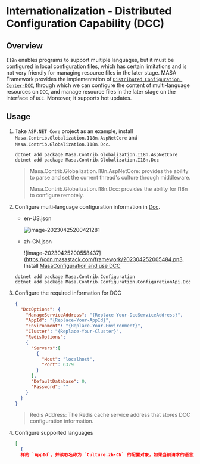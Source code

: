 ﻿# Internationalization - Distributed Configuration Capability (DCC)

## Overview

`I18n` enables programs to support multiple languages, but it must be configured in local configuration files, which has certain limitations and is not very friendly for managing resource files in the later stage. MASA Framework provides the implementation of [`Distributed Configuration Center-DCC`](/stack/dcc/introduce), through which we can configure the content of multi-language resources on `DCC`, and manage resource files in the later stage on the interface of `DCC`. Moreover, it supports hot updates.

## Usage

1. Take `ASP.NET Core` project as an example, install `Masa.Contrib.Globalization.I18n.AspNetCore` and `Masa.Contrib.Globalization.I18n.Dcc`.

   ```shell terminal
   dotnet add package Masa.Contrib.Globalization.I18n.AspNetCore
   dotnet add package Masa.Contrib.Globalization.I18n.Dcc
   ```

   > Masa.Contrib.Globalization.I18n.AspNetCore: provides the ability to parse and set the current thread's culture through middleware.
   >
   > Masa.Contrib.Globalization.I18n.Dcc: provides the ability for I18n to configure remotely.

2. Configure multi-language configuration information in [Dcc](/stack/dcc/introduce).

   * en-US.json

     ![image-20230425200421281](https://cdn.masastack.com/framework/202304252004352.png)

   * zh-CN.json

     ![image-20230425200558437](https://cdn.masastack.com/framework/202304252005484.pn3. Install [MasaConfiguration and use DCC](/framework/building-blocks/configuration/dcc)

   ```shell terminal
   dotnet add package Masa.Contrib.Configuration
   dotnet add package Masa.Contrib.Configuration.ConfigurationApi.Dcc
   ```

4. Configure the required information for DCC

   ```json appsettings.json
   {
     "DccOptions": {
       "ManageServiceAddress": "{Replace-Your-DccServiceAddress}",
       "AppId": "{Replace-Your-AppId}",
       "Environment": "{Replace-Your-Environment}",
       "Cluster": "{Replace-Your-Cluster}",
       "RedisOptions": 
       {
         "Servers":[
           {
             "Host": "localhost",
             "Port": 6379
           }
         ],
         "DefaultDatabase": 0,
         "Password": ""
       }
     }
   }
   
   ```

   > Redis Address: The Redis cache service address that stores DCC configuration information.

5. Configure supported languages

   ```json Resources/I18n/supportedCultures.json
   [
     {
     样的 `AppId`，并读取名称为 `Culture.zh-CN` 的配置对象，如果当前请求的语言为英文，则会自动切换到 `Culture.en-US` 的配置对象。在代码中，我们可以通过 `I18n.T` 方法来获取对应语言的翻译文本，而不需要手动判断当前语言并获取对应的文本。The values of the two configuration objects, `Culture.zh-CN` and `Culture.en-Us`, under the default `AppId` can be modified correspondingly if resource management is needed. There is no need to restart the application because they support hot updates. For more information on how to manage objects, please refer to [/stack/dcc/use-guide#section-914d7f6e5bf98c617ba17406](/stack/dcc/use-guide#section-914d7f6e5bf98c617ba17406).